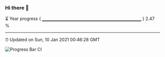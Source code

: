 ### Hi there 👋

⏳ Year progress { ▁▁▁▁▁▁▁▁▁▁▁▁▁▁▁▁▁▁▁▁▁▁▁▁▁▁▁▁▁▁ } 2.47 %

---

⏰ Updated on Sun, 10 Jan 2021 00:46:28 GMT

![Progress Bar CI](https://github.com/liununu/liununu/workflows/Progress%20Bar%20CI/badge.svg)
